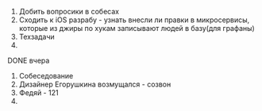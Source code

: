1. Добить вопросики в собесах
2. Сходить к iOS разрабу - узнать внесли ли правки в микросервисы, которые из джиры по хукам записывают людей в базу(для графаны)
3. Техзадачи
4. 

DONE вчера
1. Собеседование
2. Дизайнер Егорушкина возмущался - созвон
3. Федяй - 121
4. 